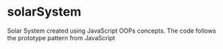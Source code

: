 # solarSystem
Solar System created using JavaScript OOPs concepts. The code follows the prototype pattern from JavaScript  
